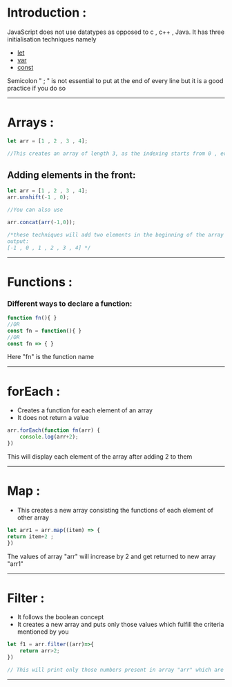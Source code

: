 # Introduction :
JavaScript does not use datatypes as opposed to c , c++ , Java. It has three initialisation techniques namely
- [let](https://github.com/amitsuthar69/Programming-Notes/blob/main/JavaSript/variables.md#let)
- [var](https://github.com/amitsuthar69/Programming-Notes/blob/main/JavaSript/variables.md#var)
- [const](https://github.com/amitsuthar69/Programming-Notes/blob/main/JavaSript/variables.md#const) 

Semicolon " ; " is not essential to put at  the end of every line but it is a good practice if you do  so
<hr>

# Arrays :
```js
let arr = [1 , 2 , 3 , 4];

//This creates an array of length 3, as the indexing starts from 0 , even though you can see four elements inside the array
```
## Adding elements in the front:
```js
let arr = [1 , 2 , 3 , 4];
arr.unshift(-1 , 0);

//You can also use

arr.concat(arr(-1,0));

/*these techniques will add two elements in the beginning of the array
output:
[-1 , 0 , 1 , 2 , 3 , 4] */
```
<hr>

# Functions :
### Different ways to declare a function:
```js
function fn(){ }
//OR
const fn = function(){ }
//OR
const fn => { }
```
Here "fn" is the function name
<hr>

# **forEach** :
- Creates a function for each element of an array
- It does not return a value 
```js
arr.forEach(function fn(arr) {
    console.log(arr+2);
})
```
This will display each element of the array after adding 2 to them
<hr>

# **Map** :
- This creates a new array consisting the functions of each element of other array
```js
let arr1 = arr.map((item) => { 
return item+2 ;
})
```
The values of array "arr" will increase by 2 and get returned to new array "arr1"

<hr>

# **Filter** :
- It follows the boolean concept 
- It creates a new array and puts only those values which fulfill the criteria mentioned by you
```js
let f1 = arr.filter((arr)=>{
    return arr>2;
})

// This will print only those numbers present in array "arr" which are greater than 2
```
<hr>